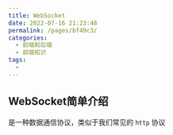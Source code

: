 ```yaml
---
title: WebSocket
date: 2022-07-16 21:23:48
permalink: /pages/bf49c3/
categories:
  - 前端和后端
  - 前端知识
tags:
  - 
---
```

## WebSocket简单介绍

是一种数据通信协议，类似于我们常见的 `http` 协议

